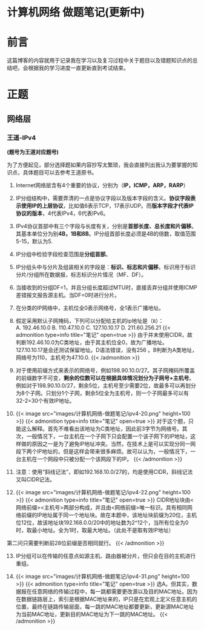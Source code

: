 # 计算机网络 做题笔记(更新中)


# 前言
这篇博客的内容就用于记录我在学习以及复习过程中关于题目以及错题知识点的总结吧，会根据我的学习进度一直更新直到考试结束。

# 正题
## 网络层
### 王道-IPv4
**(题号为王道对应题号)**

为了方便起见，部分选择题如果内容抄写太繁琐，我会直接列出我认为要掌握的知识点，具体题目可以去参考王道原书。

1. Internet网络层含有4个重要的协议，分别为（**IP，ICMP，ARP，RARP**）

2. IP分组结构中，需要弄清的一点是协议字段以及版本字段的含义。**协议字段表示使用IP的上层协议**，比如值6表示TCP，17表示UDP。而**版本字段才代表IP协议的版本**，4代表IPv4，6代表IPv6。

3. IPv4协议首部中有三个字段与长度有关，分别是**首部长度、总长度和片偏移**。其基本单位分为别**4B，1B和8B**。IP分组首部长度必须是4B的倍数，取值范围5-15，默认为5.

4. IP分组中检验字段检查范围是**分组首部**。

8. IP分组头中与分片及组装相关的字段是：**标识、标志和片偏移**。标识用于标识分片/分组所在数据报，标志标识分片情况（MF、DF）。

6. 当接收到的分组DF=1，并且分组长度超过MTU时，直接丢弃分组并使用ICMP差错报文报告源主机。当DF=0时进行分片。

7. 在分类的IP网络中，主机位全0表示网络号，全1表示广播地址。

8. 假定采用默认子网掩码，下列可以分配给主机的ip地址是（`B`）：  
A. 192.46.10.0 B. 110.47.10.0 C. 127.10.10.17 D. 211.60.256.21
{{< admonition type=info title="笔记" open=true >}}
由于并未使用CIDR，故判断192.46.10.0为C类地址，由于其主机位全0，故为广播地址。  
127.10.10.17是会还测试保留地址。D语法错误，没有256 。B判断为A类地址，网络号为110，主机号为47.10.0.
{{< /admonition >}}
  
9. 对于使用前缀方式来表示的网络号，例如198.90.10.0/27。其子网掩码所覆盖的前缀数字不可变，**剩余的位数可以在根据具体情况划分为子网号+主机号**。例如对于198.90.10.0/27，剩余5位，主机号至少需要2位，故最多可以再划分为8个子网。只划分1个子网，剩余5位全为主机号，则一个子网最多可以有32-2=30个有效IP地址。

10. {{< image src="images/计算机网络-做题笔记/ipv4-20.png" height=100 >}}
{{< admonition type=info title="笔记" open=true >}}
对于这个题，只能这么解释。首先不难看出该地址为C类地址，因此前3字节为网络号。其次，一般情况下，一台主机在一个子网下只会配置一个该子网下的IP地址，这样做的原因之一是为了避免IP地址冲突。当然，在技术上是可以实现分同一网段下两个IP地址的，但是这样会带来很多麻烦。故可以认为，一般情况下，一台主机在一个网段中只被分配一个该网段下的IP。
{{< /admonition >}}

11. 注意：使用“斜线记法”，即如192.168.10.0/27的，均是使用CIDR，斜线记法又叫CIDR记法。

12. {{< image src="images/计算机网络-做题笔记/ipv4-22.png" height=100 >}}
{{< admonition type=info title="笔记" open=true >}}
CIDR地址块由<网络前缀><主机号>两部分构成，并且由<网络前缀>唯一标识。具有相同网络前缀的IP地址属于同一个地址块。故在本题中，该地址块前缀为20位，主机位12位，故该地址块192.168.0.0/20中的地址数为2^12个，当所有位全为0时，取最小地址。全为1时，取最大地址。（此处不是取有效IP地址）

第二问只需要判断前28位前缀是否相同就行。
{{< /admonition >}}

13. IP分组可以在传输的任意点如源主机、路由器被分片，但只会在目的主机进行重组。

14. {{< image src="images/计算机网络-做题笔记/ipv4-31.png" height=100 >}}
{{< admonition type=info title="笔记" open=true >}}
选A。但其实，数据报在任意网络的传输过程中，每一跳都需要更改源以及目的MAC地址。因为在数据链路层上，索引是根据MAC地址来的，IP只是在宏观上定义任意主机的位置，最终在链路传输层面，每一跳的MAC地址都要更新，更新源MAC地址为当前MAC地址，更新目的MAC地址为下一跳的MAC地址。
{{< /admonition >}}

